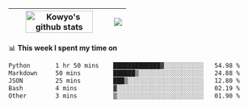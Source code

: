 | <a href="https://github.com/anuraghazra/github-readme-stats"><img width="85%" src="https://github-readme-stats.vercel.app/api?username=kowyo&show_icons=true&hide_border=true&theme=transparent" alt="Kowyo's github stats" /></a> | <a href="https://github.com/anuraghazra/github-readme-stats"><img align="center" src="https://github-readme-stats.vercel.app/api/top-langs/?username=kowyo&exclude_repo=Engineering-Competition-Robot,mobile-robot&hide=c,assembly,shaderlab,hlsl,mathematica,cmake&layout=compact&hide_border=true&theme=transparent" /></a> |
| ------------- | ------------- |

📊 **This week I spent my time on**
<!--START_SECTION:waka-->

```txt
Python       1 hr 50 mins    █████████████▓░░░░░░░░░░░   54.98 %
Markdown     50 mins         ██████▒░░░░░░░░░░░░░░░░░░   24.88 %
JSON         25 mins         ███▒░░░░░░░░░░░░░░░░░░░░░   12.80 %
Bash         4 mins          ▓░░░░░░░░░░░░░░░░░░░░░░░░   02.19 %
Other        3 mins          ▒░░░░░░░░░░░░░░░░░░░░░░░░   01.90 %
```

<!--END_SECTION:waka-->
